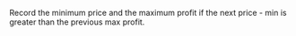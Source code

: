 

Record the minimum price and the maximum profit if the next price - min is greater than
the previous max profit.
